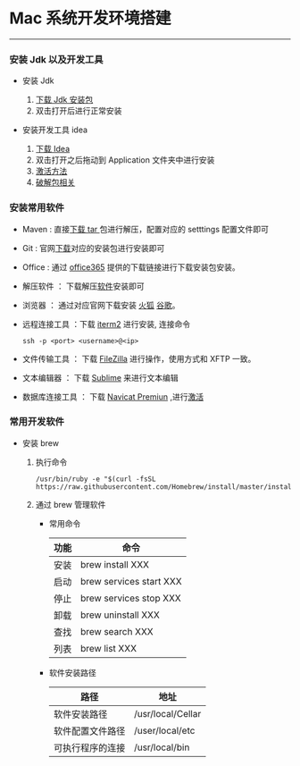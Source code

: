 # Mac 系统开发环境搭建

------------------

### 安装 Jdk 以及开发工具

* 安装 Jdk

  1. [下载 Jdk 安装包](https://www.oracle.com/technetwork/java/javase/downloads/jdk8-downloads-2133151.html)
  2. 双击打开后进行正常安装
* 安装开发工具 idea
  1. [下载 Idea](https://www.jetbrains.com/idea/download)
  2. 双击打开之后拖动到 Application 文件夹中进行安装
  3. [激活方法](https://www.jianshu.com/p/3c87487e7121)
  4. [破解包相关](http://idea.lanyus.com/)

### 安装常用软件

* Maven : 直接[下载 tar ](https://maven.apache.org/download.cgi)包进行解压，配置对应的 setttings 配置文件即可

* Git : 官网[下载](https://git-scm.com/download)对应的安装包进行安装即可

* Office : 通过 [office365](www.office.com) 提供的下载链接进行下载安装包安装。

* 解压软件 ： 下载解压[软件](https://theunarchiver.com/)安装即可

* 浏览器 ： 通过对应官网下载安装 [火狐](http://www.firefox.com.cn/) [谷歌](https://www.google.cn/intl/zh-CN/chrome/)。

* 远程连接工具  ：下载 [iterm2](https://www.iterm2.com/downloads.html) 进行安装, 连接命令

  ```she
  ssh -p <port> <username>@<ip>
  ```

* 文件传输工具 ： 下载 [FileZilla](https://filezilla-project.org/) 进行操作，使用方式和 XFTP 一致。

* 文本编辑器 ： 下载 [Sublime](http://www.sublimetext.com/3) 来进行文本编辑

* 数据库连接工具 ： 下载 [Navicat Premiun](https://www.navicat.com.cn/download/navicat-premium) ,进行[激活](https://www.navicat.com.cn/download/navicat-premium)

### 常用开发软件

* 安装 brew

  1. 执行命令

     ```shell
     /usr/bin/ruby -e "$(curl -fsSL https://raw.githubusercontent.com/Homebrew/install/master/install)"
     ```

  2. 通过 brew 管理软件

     * 常用命令

       | 功能 | 命令                    |
       | ---- | ----------------------- |
       | 安装 | brew install XXX        |
       | 启动 | brew services start XXX |
       | 停止 | brew services stop XXX  |
       | 卸载 | brew uninstall XXX      |
       | 查找 | brew search XXX         |
       | 列表 | brew list XXX           |

     * 软件安装路径

       | 路径             | 地址              |
       | ---------------- | ----------------- |
       | 软件安装路径     | /usr/local/Cellar |
       | 软件配置文件路径 | /user/local/etc   |
       | 可执行程序的连接 | /usr/local/bin    |

       